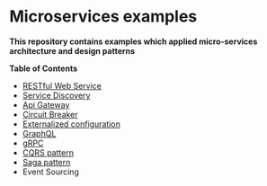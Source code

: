 # Microservices examples

**This repository contains examples which applied micro-services architecture and design patterns**

**Table of Contents**

* [RESTful Web Service](rest/)
* [Service Discovery](service-discovery/)
* [Api Gateway](api-gateway/)
* [Circuit Breaker](circuit-breaker/)
* [Externalized configuration](config/) 
* [GraphQL](graphql/)
* [gRPC](grpc/)
* [CQRS pattern](cqrs/)
* [Saga pattern](saga/)
* Event Sourcing
